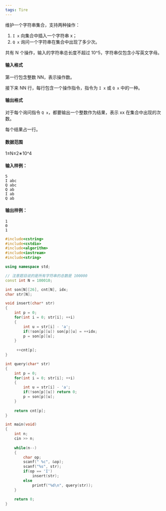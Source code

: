 ```yaml
---
tags: Tire
---
```




维护一个字符串集合，支持两种操作：

1. `I x` 向集合中插入一个字符串 x；
2. `Q x` 询问一个字符串在集合中出现了多少次。

共有 N 个操作，输入的字符串总长度不超过 10^5，字符串仅包含小写英文字母。

#### 输入格式

第一行包含整数 NN，表示操作数。

接下来 NN 行，每行包含一个操作指令，指令为 `I x` 或 `Q x` 中的一种。

#### 输出格式

对于每个询问指令 `Q x`，都要输出一个整数作为结果，表示 xx 在集合中出现的次数。

每个结果占一行。

#### 数据范围

1≤N≤2∗10^4

#### 输入样例：

```
5
I abc
Q abc
Q ab
I ab
Q ab
```

#### 输出样例：

```
1
0
1
```





```cpp
#include<cstring>
#include<cstdio>
#include<algorithm>
#include<iostream>
#include<string>

using namespace std;

// 注意题目说的是所有字符串的总数是 100000
const int N = 100010;

int son[N][26], cnt[N], idx;
char str[N];

void insert(char* str)
{
    int p = 0;
    for(int i = 0; str[i]; ++i)
    {
        int u = str[i] - 'a';
        if(!son[p][u]) son[p][u] = ++idx;
        p = son[p][u];
    }
    
     ++cnt[p];
}

int query(char* str)
{
    int p = 0;
    for(int i = 0; str[i]; ++i)
    {
        int u = str[i] - 'a';
        if(!son[p][u]) return 0;
        p = son[p][u];
    }
    
    return cnt[p];
}

int main(void)
{
    int n;
    cin >> n;
    
    while(n--)
    {
        char op;
        scanf(" %c", &op);
        scanf("%s", str);
        if(op == 'I')
            insert(str);
        else
            printf("%d\n", query(str));
    }
    
    return 0;
}
```

